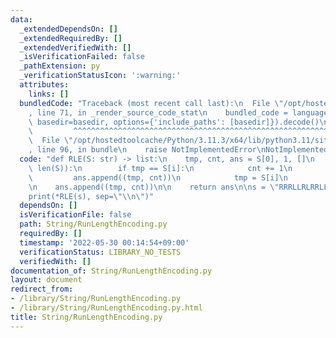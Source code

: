 ```yaml
---
data:
  _extendedDependsOn: []
  _extendedRequiredBy: []
  _extendedVerifiedWith: []
  _isVerificationFailed: false
  _pathExtension: py
  _verificationStatusIcon: ':warning:'
  attributes:
    links: []
  bundledCode: "Traceback (most recent call last):\n  File \"/opt/hostedtoolcache/Python/3.11.3/x64/lib/python3.11/site-packages/onlinejudge_verify/documentation/build.py\"\
    , line 71, in _render_source_code_stat\n    bundled_code = language.bundle(stat.path,\
    \ basedir=basedir, options={'include_paths': [basedir]}).decode()\n          \
    \         ^^^^^^^^^^^^^^^^^^^^^^^^^^^^^^^^^^^^^^^^^^^^^^^^^^^^^^^^^^^^^^^^^^^^^^^^^^^^^^^^^\n\
    \  File \"/opt/hostedtoolcache/Python/3.11.3/x64/lib/python3.11/site-packages/onlinejudge_verify/languages/python.py\"\
    , line 96, in bundle\n    raise NotImplementedError\nNotImplementedError\n"
  code: "def RLE(S: str) -> list:\n    tmp, cnt, ans = S[0], 1, []\n    for i in range(1,\
    \ len(S)):\n        if tmp == S[i]:\n            cnt += 1\n        else:\n   \
    \         ans.append((tmp, cnt))\n            tmp = S[i]\n            cnt = 1\n\
    \n    ans.append((tmp, cnt))\n\n    return ans\n\ns = \"RRRLLRLRRLLLLRLRLRR\"\n\
    print(*RLE(s), sep=\"\\n\")"
  dependsOn: []
  isVerificationFile: false
  path: String/RunLengthEncoding.py
  requiredBy: []
  timestamp: '2022-05-30 00:14:54+09:00'
  verificationStatus: LIBRARY_NO_TESTS
  verifiedWith: []
documentation_of: String/RunLengthEncoding.py
layout: document
redirect_from:
- /library/String/RunLengthEncoding.py
- /library/String/RunLengthEncoding.py.html
title: String/RunLengthEncoding.py
---
```

